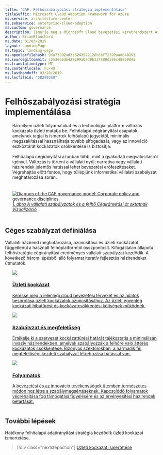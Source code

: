 ```yaml
---
title: 'CAF: Felhőszabályozási stratégia implementálása'
titleSuffix: Microsoft Cloud Adoption Framework for Azure
ms.service: architecture-center
ms.subservice: enterprise-cloud-adoption
ms.custom: governance
description: Ismerje meg a Microsoft Cloud bevezetési keretrendszert Azure (CAF) használatával a felhőbeli adatirányítási stratégia megvalósításához.
author: BrianBlanchard
ms.date: 01/03/2019
layout: LandingPage
ms.topic: landing-page
ms.openlocfilehash: 9da73502ad3a6243572128b5bf72399aad648353
ms.sourcegitcommit: c053e6edb429299a0ad9b327888d596c48859d4a
ms.translationtype: MT
ms.contentlocale: hu-HU
ms.lasthandoff: 03/20/2019
ms.locfileid: "58299388"
---
```

# <a name="implement-a-cloud-governance-strategy"></a>Felhőszabályozási stratégia implementálása

<!-- markdownlint-disable MD033 -->

<ul class="panelContent cardsI">
<li style="display: flex; flex-direction: column;">
    <div class="cardSize">
        <div class="cardPadding" style="padding-bottom:10px;">
            <div class="card" style="padding-bottom:10px;">
                <div class="cardText" style="padding-left:0px;">
Bármilyen üzleti folyamatokat és a technológiai platform változás kockázata üzleti mutatja be. Felhőalapú cégirányítási csapatok, amelynek tagjai is ismertek felhőalapú jegyektől, minimális megszakítással használhatja tovább elfogadását, vagy az innováció eszköztárát kockázatok csökkentése is biztosítja.<br/><br/>Felhőalapú cégirányítási azonban több, mint a gyakorlati megvalósításról igényel. Változás is történt a vállalati nyújt narratíva vagy vállalati házirendek jelentős hatással lehet bevezetési erőfeszítéseket. Végrehajtás előtt fontos, hogy túllépjünk informatikai vállalati szabályzat meghatározása során.<br/><br/>
                </div>
            </div>
        </div>
    </div>
</li>
<li style="display: flex; flex-direction: column;">
    <a href="../_images/operational-transformation-govern-highres.png" style="display: flex; flex-direction: column; flex: 1 0 auto;">
        <div class="cardSize">
            <div class="cardPadding" style="padding-bottom:10px;">
                <div class="card" style="padding-bottom:10px;">
                    <div class="cardText" style="padding-left:0px;">
<img src="../_images/operational-transformation-govern-highres.png" alt="Diagram of the CAF governance model: Corporate policy and governance disciplines">
<br>
<i>1. ábra A vállalati szabályzatok és a felhő Cégirányítási öt oktatnak Vizualizáció</i>
                    </div>
                </div>
            </div>
        </div>
    </a>
</li>
</ul>

<!-- markdownlint-enable MD033 -->

## <a name="define-corporate-policy"></a>Céges szabályzat definiálása

Vállalati házirend meghatározása, azonosítása és üzleti kockázatot, függetlenül a használt felhőplatformtól összpontosít. Kifogástalan állapotú felhőstratégia cégirányítási eredményes vállalati szabályzat kezdődik. A következő három lépésből álló folyamat iteratív fejlesztés házirendeket útmutatók.

<!-- markdownlint-disable MD033 -->

<ul  class="panelContent cardsF">
<li style="display: flex; flex-direction: column;">
    <a href="./policy-compliance/understanding-business-risk.md" style="display: flex; flex-direction: column; flex: 1 0 auto;">
        <div class="cardSize" style="flex: 1 0 auto; display: flex;">
            <div class="cardPadding" style="display: flex;">
                <div class="card">
                    <div class="cardImageOuter">
                        <div class="cardImage">
                            <img src="../_images/governance/business-risk.png" class="x-hidden-focus"/>
                        </div>
                    </div>
                    <div class="cardText">
                        <h3>Üzleti kockázat</h3>
                        <p>Keresse meg a jelenlegi cloud bevezetési terveket és az adatok besorolása üzleti kockázatok azonosításához. Az üzleti egyenleg kockázati hibatűrést és kockázatcsökkentési költségek működnek.</p>
                    </div>
                </div>
            </div>
        </div>
    </a>
</li>
<li style="display: flex; flex-direction: column;">
    <a href="./policy-compliance/define-policy.md" style="display: flex; flex-direction: column; flex: 1 0 auto;">
        <div class="cardSize" style="flex: 1 0 auto; display: flex;">
            <div class="cardPadding" style="display: flex;">
                <div class="card">
                    <div class="cardImageOuter">
                        <div class="cardImage">
                            <img src="../_images/governance/corporate-policy.png" class="x-hidden-focus"/>
                        </div>
                    </div>
                    <div class="cardText">
                        <h3>Szabályzat és megfelelőség</h3>
                        <p>Értékelje ki a szervezet kockázattűrési határát tájékoztatja a minimálisan invazív házirendekben, amelyek szabályozzák a felhőre való áttérés kockázatok csökkentése. Bizonyos szektorokban, a harmadik fél megfelelőségi kezdeti szabályzat létrehozása hatással van.</p>
                    </div>
                </div>
            </div>
        </div>
    </a>
</li>
<li style="display: flex; flex-direction: column;">
    <a href="./policy-compliance/processes.md" style="display: flex; flex-direction: column; flex: 1 0 auto;">
        <div class="cardSize" style="flex: 1 0 auto; display: flex;">
            <div class="cardPadding" style="display: flex;">
                <div class="card">
                    <div class="cardImageOuter">
                        <div class="cardImage">
                            <img src="../_images/governance/enforcement.png" class="x-hidden-focus"/>
                        </div>
                    </div>
                    <div class="cardText">
                        <h3>Folyamatok</h3>
                        <p>A bevezetési és az innováció tevékenységek ütemben természetes módon hoz létre a szabálymegsértéseknek. Kapcsolódó folyamatok végrehajtása fog támogatási figyelésére és az érvényesítési házirendek betartását.</p>
                    </div>
                </div>
            </div>
        </div>
    </a>
</li>
</ul>

<!-- markdownlint-enable MD033 -->

## <a name="next-steps"></a>További lépések

Hatékony felhőalapú adatirányítási stratégia kezdődik üzleti kockázat ismertetése.

> [!div class="nextstepaction"]
> [Üzleti kockázat ismertetése](./policy-compliance/understanding-business-risk.md)
